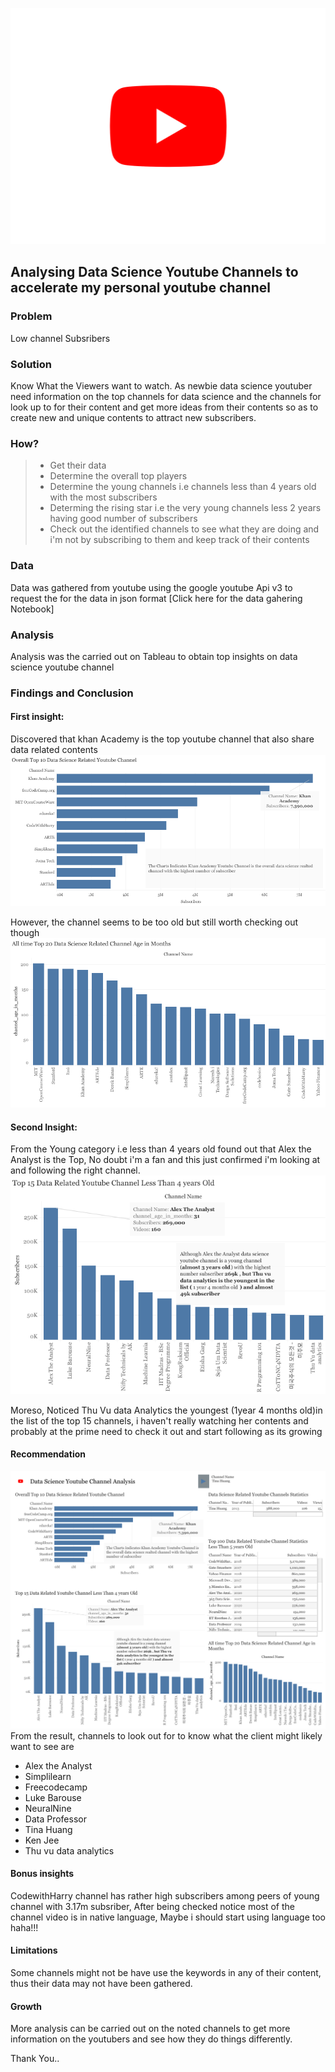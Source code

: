 ![Logo](youtube-logo-hd-8.png)

## Analysing Data Science Youtube Channels to accelerate my personal youtube channel

### Problem 
Low channel Subsribers

### Solution 
Know What the Viewers want to watch. 
As newbie data science youtuber need information on the top channels for data science and the channels for look up to for their content and get more ideas from their contents so as to create new and unique contents to attract new subscribers.

### How?
>- Get their data
>- Determine the overall top players
>- Determine the young channels i.e channels less than 4 years old with the most subscribers
>- Determing the rising star i.e the very young channels less 2 years having good number of subscribers
>- Check out the identified channels to see what they are doing and i'm not by subscribing to them and keep track of their contents 

### Data
Data was gathered from youtube using the google youtube Api v3 to request the for the data in json format 
[Click here for the data gahering Notebook]

### Analysis 
Analysis was the carried out on Tableau to obtain top insights on data science youtube channel 

### Findings and Conclusion 
#### First insight:
Discovered that khan Academy is the top youtube channel that also share data related contents
![img](Overall-Top-DS-YT-Channel.png)

However, the channel seems to be too old but still worth checking out though
![img](Tops-Ages.png)

#### Second Insight:
From the Young category i.e less than 4 years old found out that Alex the Analyst is the Top, No doubt i'm a fan and this just confirmed i'm looking at and following the right channel. 
![img](Top-15-Young.png)

Moreso, Noticed Thu Vu data Analytics the youngest (1year 4 months old)in the list of the top 15 channels, i haven't really watching her contents and probably at the prime need to check it out and start following as its growing 

#### Recommendation
![img](DS-YT-Dashboard-2.png)
From the result, channels to look out for to know what the client might likely want to see are 
* Alex the Analyst
* Simplilearn
* Freecodecamp
* Luke Barouse
* NeuralNine
* Data Professor
* Tina Huang 
* Ken Jee 
* Thu vu data analytics 

#### Bonus insights 
CodewithHarry channel has rather high subscribers among peers of young channel with 3.17m subsriber, After being checked notice most of the channel video is in native language, Maybe i should start using language too haha!!!

#### Limitations 
Some channels might not be have use the keywords in any of their content, thus their data may not have been gathered. 

#### Growth 
More analysis can be carried out on the noted channels to get more information on the youtubers and see how they do things differently. 

Thank You..





